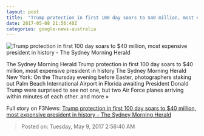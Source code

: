 ```yaml
---
layout: post
title:  "Trump protection in first 100 day soars to $40 million, most expensive president in history - The Sydney Morning Herald"
date: 2017-05-08 21:56:40Z
categories: google-news-australia
---
```


![Trump protection in first 100 day soars to $40 million, most expensive president in history - The Sydney Morning Herald](http://www.smh.com.au/content/dam/images/g/v/0/g/9/q/image.related.articleLeadwide.620x349.gw0h7h.png/1494285557030.jpg)

The Sydney Morning Herald Trump protection in first 100 day soars to $40 million, most expensive president in history The Sydney Morning Herald New York: On the Thursday evening before Easter, photographers staking out Palm Beach International Airport in Florida awaiting President Donald Trump were surprised to see not one, but two Air Force planes arriving within minutes of each other. and more »


Full story on F3News: [Trump protection in first 100 day soars to $40 million, most expensive president in history - The Sydney Morning Herald](http://www.f3nws.com/n/HahuCC)

> Posted on: Tuesday, May 9, 2017 2:56:40 AM
